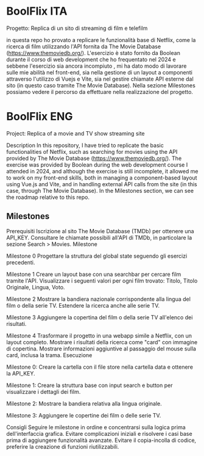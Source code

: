 # BoolFlix ITA
 Progetto: Replica di un sito di streaming di film e telefilm


in questa repo ho provato a replicare le funzionalità base di Netflix, come la ricerca di film utilizzando l'API fornita da The Movie Database (https://www.themoviedb.org/).
L'esercizio è stato fornito da Boolean durante il corso di web development che ho frequentato nel 2024 e sebbene l'esercizio sia ancora incompiuto , mi ha dato modo di lavorare sulle mie abilità nel front-end, sia nella gestione di un layout a componenti attraverso l'utilizzo di Vuejs e Vite, sia nel gestire chiamate API esterne dal sito (in questo caso tramite The Movie Database).
Nella sezione Milestones possiamo vedere il percorso da effettuare nella realizzazione del progetto.

# BoolFlix ENG
Project: Replica of a movie and TV show streaming site

Description In this repository, I have tried to replicate the basic functionalities of Netflix, such as searching for movies using the API provided by The Movie Database (https://www.themoviedb.org/). The exercise was provided by Boolean during the web development course I attended in 2024, and although the exercise is still incomplete, it allowed me to work on my front-end skills, both in managing a component-based layout using Vue.js and Vite, and in handling external API calls from the site (in this case, through The Movie Database).
In the Milestones section, we can see the roadmap relative to this repo.





## Milestones

Prerequisiti
Iscrizione al sito The Movie Database (TMDb) per ottenere una API_KEY.
Consultare le chiamate possibili all'API di TMDb, in particolare la sezione Search > Movies.
Milestone

Milestone 0
Progettare la struttura del global state seguendo gli esercizi precedenti.

Milestone 1
Creare un layout base con una searchbar per cercare film tramite l'API.
Visualizzare i seguenti valori per ogni film trovato: Titolo, Titolo Originale, Lingua, Voto.

Milestone 2
Mostrare la bandiera nazionale corrispondente alla lingua del film o della serie TV.
Estendere la ricerca anche alle serie TV.

Milestone 3
Aggiungere la copertina del film o della serie TV all'elenco dei risultati.

Milestone 4
Trasformare il progetto in una webapp simile a Netflix, con un layout completo.
Mostrare i risultati della ricerca come "card" con immagine di copertina.
Mostrare informazioni aggiuntive al passaggio del mouse sulla card, inclusa la trama.
Esecuzione

Milestone 0: Creare la cartella con il file store nella cartella data e ottenere la API_KEY.

Milestone 1: Creare la struttura base con input search e button per visualizzare i dettagli dei film.

Milestone 2: Mostrare la bandiera relativa alla lingua originale.

Milestone 3: Aggiungere le copertine dei film o delle serie TV.

Consigli
Seguire le milestone in ordine e concentrarsi sulla logica prima dell'interfaccia grafica.
Evitare complicazioni iniziali e risolvere i casi base prima di aggiungere funzionalità avanzate.
Evitare il copia-incolla di codice, preferire la creazione di funzioni riutilizzabili.